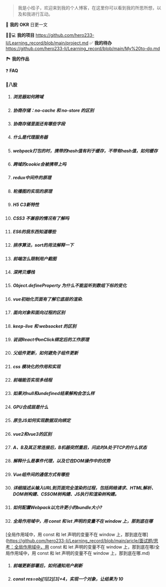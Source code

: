 > 我是小桂子，欢迎来到我的个人博客，在这里你可以看到我的所思所想，以及和我进行互动。

🎯 **我的** **OKR**
日更一文

🧑🏻💻 **我的项目**
https://github.com/hero233-li/Learning_record/blob/main/project.md
✅ **我的待办**
https://github.com/hero233-li/Learning_record/blob/main/My%20to-do.md

🏞 **我的作品**

❓ **FAQ**

#### 📝八股

1. ##### 浏览器如何跨域
1. ##### 协商存储：no-cache 和 no-store 的区别
1. ##### 协商存储里面还有哪些字段
1. ##### 什么是代理服务器
1. ##### webpack打包的时，携带的hash值有利于缓存，不带有hash值，如何缓存
1. ##### 跨域的cookie会被携带上吗
1. ##### redux中间件的原理
1. ##### 轮播图的实现的原理
1. ##### H5 C3新特性
1. ##### CSS3 不兼容的情况有了解吗
1. ##### ES6的我东西知道哪些
1. ##### 排序算法，sort的用法解释一下
1. ##### 前端怎么限制用户截图
1. #####  深拷贝爆栈
1. ##### Object.defineProperty 为什么不能监听到数组下标的变化
1. ##### vue初始化页面有了解它底层的渲染.
1. ##### 面向对象和面向过程的区别
1. ##### keep-live 和 websocket 的区别
1. ##### 说说React中onClick绑定后的工作原理
1. ##### 父组件更新，如何避免子组件更新
1. ##### css 模块化的作用和实现
1. ##### 前端能否实现多线程
1. ##### 如果对null和undefined结果解构会怎么样
1. ##### GPU合成层是什么
1. ##### 原生JS如何实现数据双向绑定
1. ##### vue2和vue3的区别
1. ##### A、B及其正常连接后，B机器突然重启，问此时A处于TCP的什么状态
1. ##### 解释什么是事件代理，以及它在DOM操作中的优势
1. ##### Vue组件间的通信方式有哪些
1. ##### 详细描述从输入URL到页面完全渲染的过程，包括网络请求、HTML解析、DOM树构建、CSSOM树构建、JS执行和渲染树构建。
1. ##### 如何配置Webpack以允许更小的bundle大小?
1. ##### 全局作用域中，用 const 和 let 声明的变量不在 window 上，那到底在哪

[全局作用域中，用 const 和 let 声明的变量不在 window 上，那到底在哪](https://github.com/hero233-li/Learning_record/blob/main/aricle/面试题/思考：全局作用域中，用 const 和 let 声明的变量不在 window 上，那到底在哪/全局作用域中，用 const 和 let 声明的变量不在 window 上，那到底在哪.md)

1. ##### 前端更新部署后，如何通知用户刷新
1. ##### const res=obj[1][2][3]+4，实现一个对象，让结果为 10

